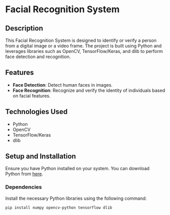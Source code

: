 # Facial Recognition System

## Description
This Facial Recognition System is designed to identify or verify a person from a digital image or a video frame. The project is built using Python and leverages libraries such as OpenCV, TensorFlow/Keras, and dlib to perform face detection and recognition.

## Features
- **Face Detection**: Detect human faces in images.
- **Face Recognition**: Recognize and verify the identity of individuals based on facial features.

## Technologies Used
- Python
- OpenCV
- TensorFlow/Keras
- dlib

## Setup and Installation
Ensure you have Python installed on your system. You can download Python from [here](https://www.python.org/downloads/).

### Dependencies
Install the necessary Python libraries using the following command:

```bash
pip install numpy opencv-python tensorflow dlib
